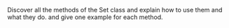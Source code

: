 Discover all the methods of the Set class and explain how to use them and what they do. and give one example for each method.
